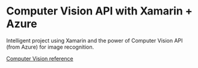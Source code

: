 # Computer Vision API with Xamarin + Azure
Intelligent project using Xamarin and the power of Computer Vision API (from Azure) for image recognition.

[Computer Vision reference](https://azure.microsoft.com/en-us/services/cognitive-services/computer-vision/)
